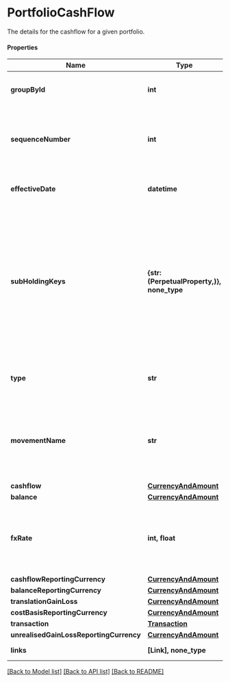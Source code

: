 # PortfolioCashFlow

The details for the cashflow for a given portfolio.

#### Properties
Name | Type | Description | Notes
------------ | ------------- | ------------- | -------------
**groupById** | **int** | The groupBy subHoldings and currency. | 
**sequenceNumber** | **int** | Sequence number determining the order of the cash flow records. | 
**effectiveDate** | **datetime** | Indicates the date when the cash-flow settles. | [optional] 
**subHoldingKeys** | **{str: (PerpetualProperty,)}, none_type** | The sub-holding properties which identify the holding. Each property will be from the &#x27;Transaction&#x27; domain. These are configured when a transaction portfolio is created. | [optional] 
**type** | **str** | Indicates the record type (Closed, Open, Activity). | 
**movementName** | **str** | Indicates the specific movement of the transaction that generated this cash flow. | 
**cashflow** | [**CurrencyAndAmount**](CurrencyAndAmount.md) |  | 
**balance** | [**CurrencyAndAmount**](CurrencyAndAmount.md) |  | 
**fxRate** | **int, float** | Exchange rate between the currency of this cash flow and the reporting currency. | 
**cashflowReportingCurrency** | [**CurrencyAndAmount**](CurrencyAndAmount.md) |  | 
**balanceReportingCurrency** | [**CurrencyAndAmount**](CurrencyAndAmount.md) |  | 
**translationGainLoss** | [**CurrencyAndAmount**](CurrencyAndAmount.md) |  | 
**costBasisReportingCurrency** | [**CurrencyAndAmount**](CurrencyAndAmount.md) |  | 
**transaction** | [**Transaction**](Transaction.md) |  | [optional] 
**unrealisedGainLossReportingCurrency** | [**CurrencyAndAmount**](CurrencyAndAmount.md) |  | 
**links** | **[Link], none_type** | Collection of links. | [optional] 

[[Back to Model list]](../README.md#documentation-for-models) [[Back to API list]](../README.md#documentation-for-api-endpoints) [[Back to README]](../README.md)

